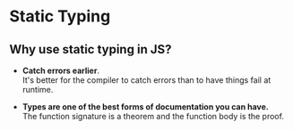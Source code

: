 # Static Typing

## Why use static typing in JS?

- **Catch errors earlier**.  
  It's better for the compiler to catch errors than to have things fail at runtime.
  
- **Types are one of the best forms of documentation you can have.**  
  The function signature is a theorem and the function body is the proof.
